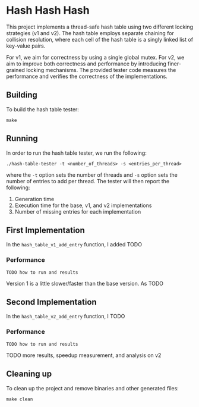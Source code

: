 # Hash Hash Hash
This project implements a thread-safe hash table using two different locking strategies (v1 and v2). The hash table employs separate chaining for collision resolution, where each cell of the hash table is a singly linked list of key-value pairs. 

For v1, we aim for correctness by using a single global mutex. For v2, we aim to improve both correctness and performance by introducing finer-grained locking mechanisms. The provided tester code measures the performance and verifies the correctness of the implementations.

## Building
To build the hash table tester:
```shell
make
```

## Running
In order to run the hash table tester, we run the following:
```shell
./hash-table-tester -t <number_of_threads> -s <entries_per_thread>
```
where the `-t` option sets the number of threads and `-s` option sets the number of entries to add per thread. The tester will then report the following:
1. Generation time
2. Execution time for the base, v1, and v2 implementations
3. Number of missing entries for each implementation
## First Implementation
In the `hash_table_v1_add_entry` function, I added TODO

### Performance
```shell
TODO how to run and results
```
Version 1 is a little slower/faster than the base version. As TODO

## Second Implementation
In the `hash_table_v2_add_entry` function, I TODO

### Performance
```shell
TODO how to run and results
```

TODO more results, speedup measurement, and analysis on v2

## Cleaning up
To clean up the project and remove binaries and other generated files:

```shell
make clean
```